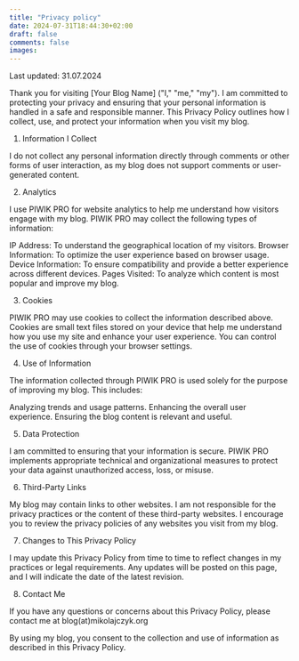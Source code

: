 ```yaml
---
title: "Privacy policy"
date: 2024-07-31T18:44:30+02:00
draft: false
comments: false
images:
---
```


Last updated: 31.07.2024

Thank you for visiting [Your Blog Name] ("I," "me," "my"). I am committed to protecting your privacy and ensuring that your personal information is handled in a safe and responsible manner. This Privacy Policy outlines how I collect, use, and protect your information when you visit my blog.

1. Information I Collect

I do not collect any personal information directly through comments or other forms of user interaction, as my blog does not support comments or user-generated content.

2. Analytics

I use PIWIK PRO for website analytics to help me understand how visitors engage with my blog. PIWIK PRO may collect the following types of information:

IP Address: To understand the geographical location of my visitors.
Browser Information: To optimize the user experience based on browser usage.
Device Information: To ensure compatibility and provide a better experience across different devices.
Pages Visited: To analyze which content is most popular and improve my blog.

3. Cookies

PIWIK PRO may use cookies to collect the information described above. Cookies are small text files stored on your device that help me understand how you use my site and enhance your user experience. You can control the use of cookies through your browser settings.

4. Use of Information

The information collected through PIWIK PRO is used solely for the purpose of improving my blog. This includes:

Analyzing trends and usage patterns.
Enhancing the overall user experience.
Ensuring the blog content is relevant and useful.

5. Data Protection

I am committed to ensuring that your information is secure. PIWIK PRO implements appropriate technical and organizational measures to protect your data against unauthorized access, loss, or misuse.

6. Third-Party Links

My blog may contain links to other websites. I am not responsible for the privacy practices or the content of these third-party websites. I encourage you to review the privacy policies of any websites you visit from my blog.

7. Changes to This Privacy Policy

I may update this Privacy Policy from time to time to reflect changes in my practices or legal requirements. Any updates will be posted on this page, and I will indicate the date of the latest revision.

8. Contact Me

If you have any questions or concerns about this Privacy Policy, please contact me at blog(at)mikolajczyk.org

By using my blog, you consent to the collection and use of information as described in this Privacy Policy.